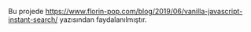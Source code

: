 
Bu projede https://www.florin-pop.com/blog/2019/06/vanilla-javascript-instant-search/ yazısından faydalanılmıştır. 
